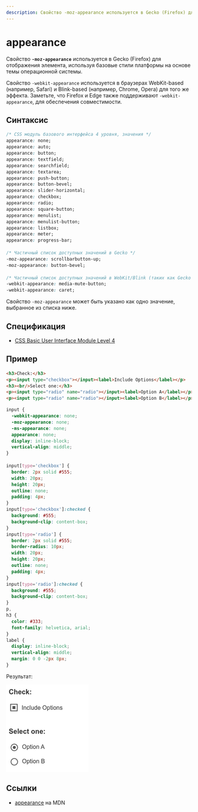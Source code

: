 ```yaml
---
description: Свойство -moz-appearance используется в Gecko (Firefox) для отображения элемента, используя базовые стили платформы на основе темы операционной системы
---
```


# appearance

Свойство **`-moz-appearance`** используется в Gecko (Firefox) для отображения элемента, используя базовые стили платформы на основе темы операционной системы.

Свойство `-webkit-appearance` используется в браузерах WebKit-based (например, Safari) и Blink-based (например, Chrome, Opera) для того же эффекта. Заметьте, что Firefox и Edge также поддерживают `-webkit-appearance`, для обеспечения совместимости.

## Синтаксис

```css
/* CSS модуль базового интерфейса 4 уровня, значения */
appearance: none;
appearance: auto;
appearance: button;
appearance: textfield;
appearance: searchfield;
appearance: textarea;
appearance: push-button;
appearance: button-bevel;
appearance: slider-horizontal;
appearance: checkbox;
appearance: radio;
appearance: square-button;
appearance: menulist;
appearance: menulist-button;
appearance: listbox;
appearance: meter;
appearance: progress-bar;

/* Частичный список доступных значений в Gecko */
-moz-appearance: scrollbarbutton-up;
-moz-appearance: button-bevel;

/* Частичный список доступных значений в WebKit/Blink (таких как Gecko и Edge) */
-webkit-appearance: media-mute-button;
-webkit-appearance: caret;
```

Свойство `-moz-appearance` может быть указано как одно значение, выбранное из списка ниже.

## Спецификация

- [CSS Basic User Interface Module Level 4](https://drafts.csswg.org/css-ui-4/#appearance-switching)

## Пример

```html tab="HTML"
<h3>Check:</h3>
<p><input type="checkbox"></input><label>Include Options</label></p>
<h3><br/>Select one:</h3>
<p><input type="radio" name="radio"></input><label>Option A</label></p>
<p><input type="radio" name="radio"></input><label>Option B</label></p>
```

```css tab="CSS"
input {
  -webkit-appearance: none;
  -moz-appearance: none;
  -ms-appearance: none;
  appearance: none;
  display: inline-block;
  vertical-align: middle;
}

input[type='checkbox'] {
  border: 2px solid #555;
  width: 20px;
  height: 20px;
  outline: none;
  padding: 4px;
}
input[type='checkbox']:checked {
  background: #555;
  background-clip: content-box;
}
input[type='radio'] {
  border: 2px solid #555;
  border-radius: 10px;
  width: 20px;
  height: 20px;
  outline: none;
  padding: 4px;
}
input[type='radio']:checked {
  background: #555;
  background-clip: content-box;
}
p,
h3 {
  color: #333;
  font-family: helvetica, arial;
}
label {
  display: inline-block;
  vertical-align: middle;
  margin: 0 0 -2px 8px;
}
```

Результат:

![appearance](appearance.png)

## Ссылки

- [appearance](https://developer.mozilla.org/ru/docs/Web/CSS/appearance) на MDN
